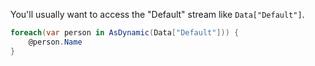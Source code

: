 ﻿---
uid: ToSic.Sxc.Web.IDynamicCode.Data
---
You'll usually want to access the "Default" stream like `Data["Default"]`.  

```cs
foreach(var person in AsDynamic(Data["Default"])) {
	@person.Name
}
```
